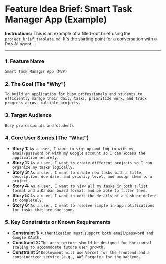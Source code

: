 # Feature Idea Brief: Smart Task Manager App (Example)

**Instructions:** This is an example of a filled-out brief using the `project_brief_template.md`. It's the starting point for a conversation with a Roo AI agent.

---

### 1. Feature Name
`Smart Task Manager App (MVP)`

### 2. The Goal (The "Why")
`To build an application for busy professionals and students to efficiently manage their daily tasks, prioritize work, and track progress across multiple projects.`

### 3. Target Audience
`Busy professionals and students`

### 4. Core User Stories (The "What")
*   **Story 1:** `As a user, I want to sign up and log in with my email/password or with my Google account so I can access the application securely.`
*   **Story 2:** `As a user, I want to create different projects so I can organize my tasks logically.`
*   **Story 3:** `As a user, I want to create new tasks with a title, description, due date, and priority level, and assign them to a project.`
*   **Story 4:** `As a user, I want to view all my tasks in both a list format and a Kanban board format, and be able to filter them.`
*   **Story 5:** `As a user, I want to edit the details of a task or delete it completely.`
*   **Story 6:** `As a user, I want to receive simple in-app notifications for tasks that are due soon.`

### 5. Key Constraints or Known Requirements
*   **Constraint 1:** `Authentication must support both email/password and Google OAuth.`
*   **Constraint 2:** `The architecture should be designed for horizontal scaling to accommodate future user growth.`
*   **Constraint 3:** `Deployment will use Vercel for the frontend and a containerized service (e.g., AWS Fargate) for the backend.`